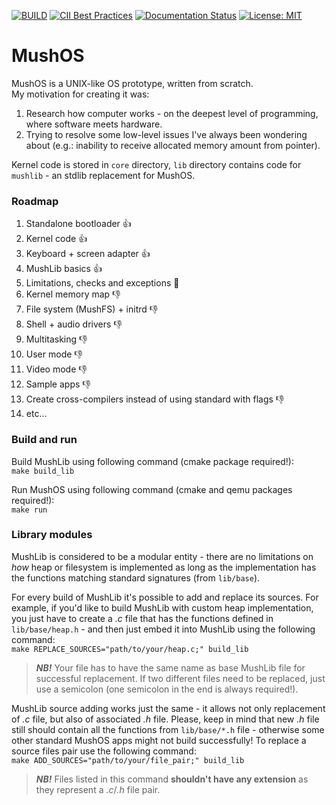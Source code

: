 [![BUILD](https://github.com/pseusys/MushOS/actions/workflows/build.yml/badge.svg)](https://github.com/pseusys/MushOS/actions/workflows/build.yml)
[![CII Best Practices](https://bestpractices.coreinfrastructure.org/projects/4018/badge)](https://bestpractices.coreinfrastructure.org/projects/4018)
[![Documentation Status](https://readthedocs.org/projects/mushos/badge/?version=latest)](https://mushos.readthedocs.io/en/latest/?badge=latest)
[![License: MIT](https://img.shields.io/badge/License-MIT-yellow.svg)](https://opensource.org/licenses/MIT)

# MushOS

MushOS is a UNIX-like OS prototype, written from scratch.  
My motivation for creating it was:
1. Research how computer works - on the deepest level of programming, where software meets hardware.
2. Trying to resolve some low-level issues I've always been wondering about (e.g.: inability to receive allocated memory amount from pointer).

Kernel code is stored in `core` directory, `lib` directory contains code for `mushlib` - an stdlib replacement for MushOS.  


### Roadmap

1. Standalone bootloader 👍
2. Kernel code 👍
3. Keyboard + screen adapter 👍
4. MushLib basics 👍
5. Limitations, checks and exceptions 🤙
6. Kernel memory map 👎
7. File system (MushFS) + initrd 👎
8. Shell + audio drivers 👎
9. Multitasking 👎
10. User mode 👎
11. Video mode 👎
12. Sample apps 👎
13. Create cross-compilers instead of using standard with flags 👎
14. etc...


### Build and run

Build MushLib using following command (cmake package required!):  
`make build_lib`

Run MushOS using following command (cmake and qemu packages required!):  
`make run`


### Library modules

MushLib is considered to be a modular entity - there are no limitations on *how* heap or filesystem is implemented as long as the implementation has the functions matching standard signatures (from `lib/base`).

For every build of MushLib it's possible to add and replace its sources.
For example, if you'd like to build MushLib with custom heap implementation, you just have to create a *.c* file that has the functions defined in `lib/base/heap.h` - and then just embed it into MushLib using the following command:  
`make REPLACE_SOURCES="path/to/your/heap.c;" build_lib`

> **_NB!_** Your file has to have the same name as base MushLib file for successful replacement.
> If two different files need to be replaced, just use a semicolon (one semicolon in the end is always required!).

MushLib source adding works just the same - it allows not only replacement of *.c* file, but also of associated *.h* file. Please, keep in mind that new *.h* file still should contain all the functions from `lib/base/*.h` file - otherwise some other standard MushOS apps might not build successfully!
To replace a source files pair use the following command:  
`make ADD_SOURCES="path/to/your/file_pair;" build_lib`

> **_NB!_** Files listed in this command **shouldn't have any extension** as they represent a *.c*/*.h* file pair.
